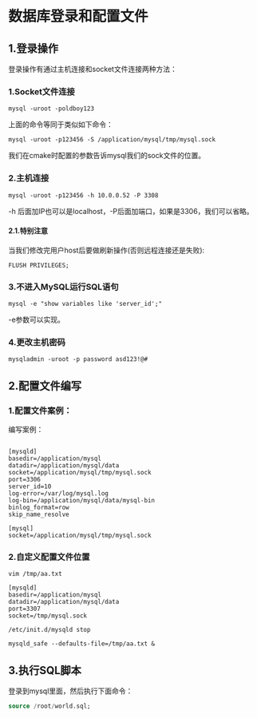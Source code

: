 # 数据库登录和配置文件

## 1.登录操作
登录操作有通过主机连接和socket文件连接两种方法：<br>

### 1.Socket文件连接
```
mysql -uroot -poldboy123
```

上面的命令等同于类似如下命令：<br>
```
mysql -uroot -p123456 -S /application/mysql/tmp/mysql.sock
```
我们在cmake时配置的参数告诉mysql我们的sock文件的位置。<br>

### 2.主机连接
```
mysql -uroot -p123456 -h 10.0.0.52 -P 3308
```
-h 后面加IP也可以是localhost，-P后面加端口，如果是3306，我们可以省略。<br>

#### 2.1.特别注意
当我们修改完用户host后要做刷新操作(否则远程连接还是失败):<br>
```mysql
FLUSH PRIVILEGES;
```

### 3.不进入MySQL运行SQL语句
```
mysql -e "show variables like 'server_id';"
```
-e参数可以实现。<br>

### 4.更改主机密码
```
mysqladmin -uroot -p password asd123!@#
```

## 2.配置文件编写

### 1.配置文件案例：
编写案例：<br>
```

[mysqld]
basedir=/application/mysql
datadir=/application/mysql/data
socket=/application/mysql/tmp/mysql.sock
port=3306
server_id=10
log-error=/var/log/mysql.log
log-bin=/application/mysql/data/mysql-bin
binlog_format=row
skip_name_resolve

[mysql]
socket=/application/mysql/tmp/mysql.sock
```

### 2.自定义配置文件位置

```
vim /tmp/aa.txt

[mysqld]
basedir=/application/mysql
datadir=/application/mysql/data
port=3307
socket=/tmp/mysql.sock
```

```
/etc/init.d/mysqld stop

mysqld_safe --defaults-file=/tmp/aa.txt &
```

## 3.执行SQL脚本
登录到mysql里面，然后执行下面命令：<br>
```sql
source /root/world.sql;
```
